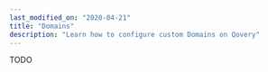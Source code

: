 ```yaml
---
last_modified_on: "2020-04-21"
title: "Domains"
description: "Learn how to configure custom Domains on Qovery"
---
```

TODO



